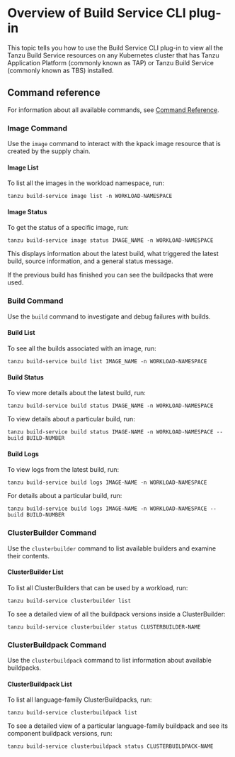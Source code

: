 # Overview of Build Service CLI plug-in

This topic tells you how to use the Build Service CLI plug-in to view all the Tanzu Build Service
resources on any Kubernetes cluster that has Tanzu Application Platform (commonly known as TAP) or
Tanzu Build Service (commonly known as TBS) installed.

## <a id='command-reference'></a>Command reference

For information about all available commands, see [Command Reference](command-reference/tanzu_build-service.hbs.md).

### <a id='image-command'></a>Image Command

Use the `image` command to interact with the kpack image resource that is created by the supply
chain.

#### Image List

To list all the images in the workload namespace, run:

```console
tanzu build-service image list -n WORKLOAD-NAMESPACE
```

#### Image Status

To get the status of a specific image, run:

```console
tanzu build-service image status IMAGE_NAME -n WORKLOAD-NAMESPACE
```

This displays information about the latest build, what triggered the latest build, source
information, and a general status message.

If the previous build has finished you can see the buildpacks that were used.

### <a id='build-command'></a>Build Command

Use the `build` command to investigate and debug failures with builds.

#### Build List

To see all the builds associated with an image, run:

```console
tanzu build-service build list IMAGE_NAME -n WORKLOAD-NAMESPACE
```

#### Build Status

To view more details about the latest build, run:

```console
tanzu build-service build status IMAGE_NAME -n WORKLOAD-NAMESPACE
```

To view details about a particular build, run:

```console
tanzu build-service build status IMAGE-NAME -n WORKLOAD-NAMESPACE --build BUILD-NUMBER
```

#### Build Logs

To view logs from the latest build, run:

```console
tanzu build-service build logs IMAGE-NAME -n WORKLOAD-NAMESPACE
```

For details about a particular build, run:

```console
tanzu build-service build logs IMAGE-NAME -n WORKLOAD-NAMESPACE --build BUILD-NUMBER
```

### <a id='clusterbuilder-command'></a>ClusterBuilder Command

Use the `clusterbuilder` command to list available builders and examine their contents.

#### ClusterBuilder List

To list all ClusterBuilders that can be used by a workload, run:

```console
tanzu build-service clusterbuilder list
```

To see a detailed view of all the buildpack versions inside a ClusterBuilder:

```console
tanzu build-service clusterbuilder status CLUSTERBUILDER-NAME
```

### <a id='clusterbuildpack-command'></a>ClusterBuildpack Command

Use the `clusterbuildpack` command to list information about available buildpacks.

#### ClusterBuildpack List

To list all language-family ClusterBuildpacks, run:

```console
tanzu build-service clusterbuildpack list
```

To see a detailed view of a particular language-family buildpack and see its component buildpack
 versions, run:

```console
tanzu build-service clusterbuildpack status CLUSTERBUILDPACK-NAME
```
